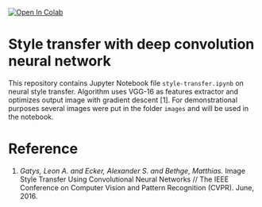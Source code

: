 [![Open In Colab](https://colab.research.google.com/assets/colab-badge.svg)](https://colab.research.google.com/github/euav/style-transfer/blob/master/style-transfer.ipynb)

# Style transfer with deep convolution neural network
This repository contains Jupyter Notebook file `style-transfer.ipynb` on neural style transfer. Algorithm uses VGG-16 as features extractor and optimizes output image with gradient descent \[1\]. For demonstrational purposes several images were put in the folder `images` and will be used in the notebook.

# Reference
1. *Gatys, Leon A. and Ecker, Alexander S. and Bethge, Matthias.* Image Style Transfer Using Convolutional Neural Networks // The IEEE Conference on Computer Vision and Pattern Recognition (CVPR). June, 2016.

